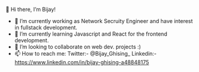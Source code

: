 👋 Hi there, 
I’m Bijay!

- 👀 I’m currently working as Network Secruity Engineer and have interest in fullstack development.
- 🌱 I’m currently learning Javascript and React for the frontend development.
- 💞️ I’m looking to collaborate on web dev. projects :)
- 📫 How to reach me: Twitter:- @Bijay_Ghising_  Linkedin:- https://www.linkedin.com/in/bijay-ghising-a48848175 
<!---
BijayPrakashGhising/BijayPrakashGhising is a ✨ special ✨ repository because its `README.md` (this file) appears on your GitHub profile.
You can click the Preview link to take a look at your changes.
--->
